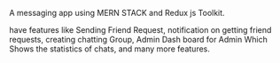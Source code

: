 A messaging app using MERN STACK and Redux js Toolkit.

have features like Sending Friend Request, notification on getting friend requests, creating chatting Group, Admin Dash board for Admin Which Shows the statistics of chats, and many more features.
